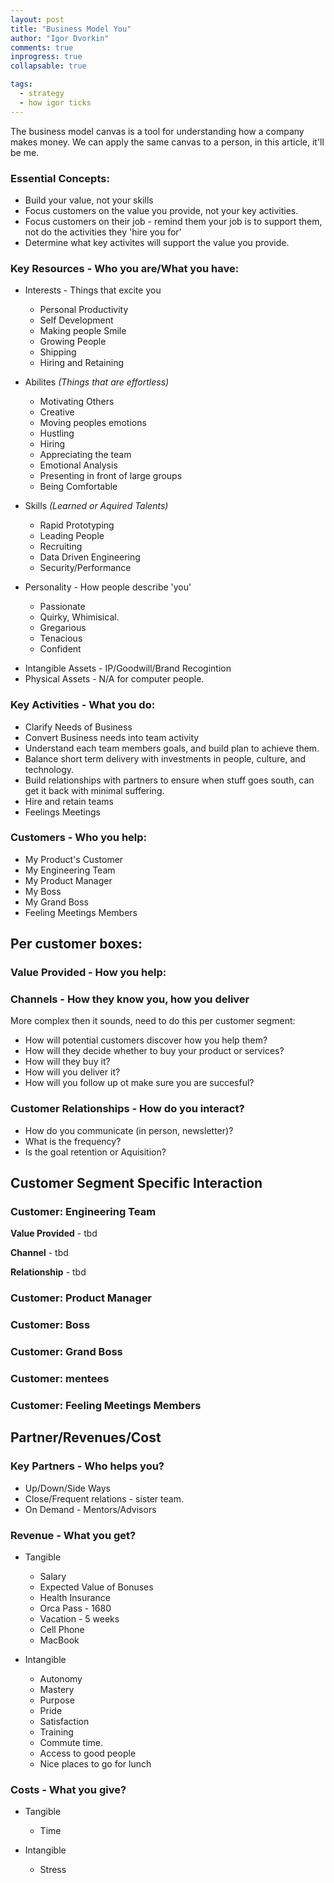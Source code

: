 ```yaml
---
layout: post
title: "Business Model You"
author: "Igor Dvorkin"
comments: true
inprogress: true
collapsable: true

tags:
  - strategy
  - how igor ticks
---
```


The business model canvas is a tool for understanding how a company makes money. We can apply the same canvas to a person, in this article, it'll be me.

### Essential Concepts:

- Build your value, not your skills
- Focus customers on the value you provide, not your key activities.
- Focus customers on their job - remind them your job is to support them, not do the activities they 'hire you for'
- Determine what key activites will support the value you provide.

### Key Resources - Who you are/What you have:

- Interests - Things that excite you

  - Personal Productivity
  - Self Development
  - Making people Smile
  - Growing People
  - Shipping
  - Hiring and Retaining

- Abilites _(Things that are effortless)_

  - Motivating Others
  - Creative
  - Moving peoples emotions
  - Hustling
  - Hiring
  - Appreciating the team
  - Emotional Analysis
  - Presenting in front of large groups
  - Being Comfortable

- Skills _(Learned or Aquired Talents)_

  - Rapid Prototyping
  - Leading People
  - Recruiting
  - Data Driven Engineering
  - Security/Performance

- Personality - How people describe 'you'
  - Passionate
  - Quirky, Whimisical.
  - Gregarious
  - Tenacious
  - Confident

* Intangible Assets - IP/Goodwill/Brand Recogintion
* Physical Assets - N/A for computer people.

### Key Activities - What you do:

- Clarify Needs of Business
- Convert Business needs into team activity
- Understand each team members goals, and build plan to achieve them.
- Balance short term delivery with investments in people, culture, and technology.
- Build relationships with partners to ensure when stuff goes south, can get it back with minimal suffering.
- Hire and retain teams
- Feelings Meetings

### Customers - Who you help:

- My Product's Customer
- My Engineering Team
- My Product Manager
- My Boss
- My Grand Boss
- Feeling Meetings Members

## Per customer boxes:

### Value Provided - How you help:

### Channels - How they know you, how you deliver

More complex then it sounds, need to do this per customer segment:

- How will potential customers discover how you help them?
- How will they decide whether to buy your product or services?
- How will they buy it?
- How will you deliver it?
- How will you follow up ot make sure you are succesful?

### Customer Relationships - How do you interact?

- How do you communicate (in person, newsletter)?
- What is the frequency?
- Is the goal retention or Aquisition?

## Customer Segment Specific Interaction

### Customer: Engineering Team

**Value Provided** - tbd

**Channel** - tbd

**Relationship** - tbd

### Customer: Product Manager

### Customer: Boss

### Customer: Grand Boss

### Customer: mentees

### Customer: Feeling Meetings Members

## Partner/Revenues/Cost

### Key Partners - Who helps you?

- Up/Down/Side Ways
- Close/Frequent relations - sister team.
- On Demand - Mentors/Advisors

### Revenue - What you get?

- Tangible

  - Salary
  - Expected Value of Bonuses
  - Health Insurance
  - Orca Pass - 1680
  - Vacation - 5 weeks
  - Cell Phone
  - MacBook

- Intangible
  - Autonomy
  - Mastery
  - Purpose
  - Pride
  - Satisfaction
  - Training
  - Commute time.
  - Access to good people
  - Nice places to go for lunch

### Costs - What you give?

- Tangible

  - Time

- Intangible

  - Stress
